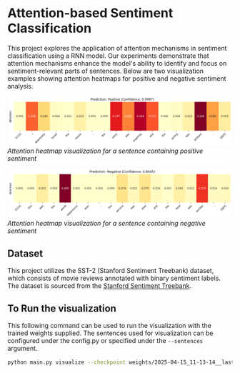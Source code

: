 # Attention-based Sentiment Classification

This project explores the application of attention mechanisms in sentiment classification using a RNN model. Our experiments demonstrate that attention mechanisms enhance the model's ability to identify and focus on sentiment-relevant parts of sentences. Below are two visualization examples showing attention heatmaps for positive and negative sentiment analysis.

![Attention heatmap for positive sentiment](./assets/exmaple_positive.png)
_Attention heatmap visualization for a sentence containing positive sentiment_

![Attention heatmap for negative sentiment](./assets/example_negative.png)
_Attention heatmap visualization for a sentence containing negative sentiment_

## Dataset

This project utilizes the SST-2 (Stanford Sentiment Treebank) dataset, which consists of movie reviews annotated with binary sentiment labels. The dataset is sourced from the [Stanford Sentiment Treebank](https://nlp.stanford.edu/sentiment/index.html).

## To Run the visualization

This following command can be used to run the visualization with the trained weights supplied. The sentences used for visualization can be configured under the config.py or specified under the `--sentences` argument.

```bash
python main.py visualize --checkpoint weights/2025-04-15_11-13-14__last.pth
```
